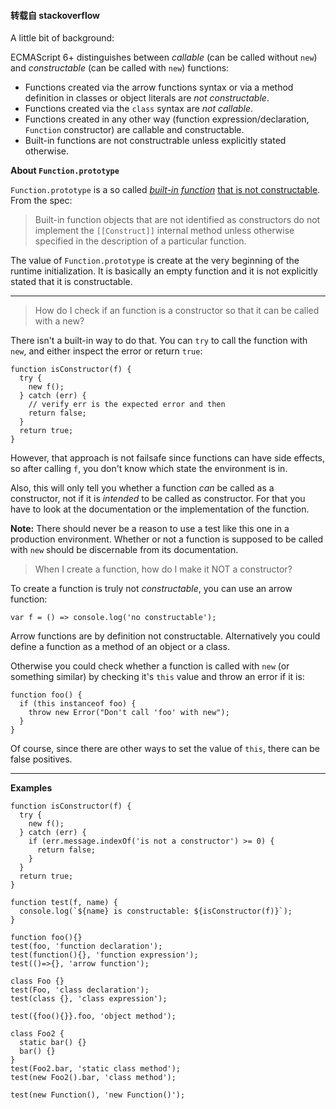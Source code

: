 #### 转载自 stackoverflow

A little bit of background:

ECMAScript 6+ distinguishes between *callable* (can be called without `new`) and *constructable* (can be called with `new`) functions:

- Functions created via the arrow functions syntax or via a method definition in classes or object literals are *not constructable*.
- Functions created via the `class` syntax are *not callable*.
- Functions created in any other way (function expression/declaration, `Function` constructor) are callable and constructable.
- Built-in functions are not constructrable unless explicitly stated otherwise.

**About `Function.prototype`**

`Function.prototype` is a so called [*built-in function*][1] [that is not constructable][2]. From the spec:

> Built-in function objects that are not identified as constructors do not implement the `[[Construct]]` internal method unless otherwise specified in the description of a particular function. 

The value of `Function.prototype` is create at the very beginning of the runtime initialization. It is basically an empty function and it is not explicitly stated that it is constructable.

---

> How do I check if an function is a constructor so that it can be called with a new? 

There isn't a built-in way to do that. You can `try` to call the function with `new`, and either inspect the error or return `true`:

    function isConstructor(f) {
      try {
        new f();
      } catch (err) {
        // verify err is the expected error and then
        return false;
      }
      return true;
    }

However, that approach is not failsafe since functions can have side effects, so after calling `f`, you don't know which state the environment is in.

Also, this will only tell you whether a function *can* be called as a constructor, not if it is *intended* to be called as constructor. For that you have to look at the documentation or the implementation of the function.

**Note:** There should never be a reason to use a test like this one in a production environment. Whether or not a function is supposed to be called with `new` should be discernable from its documentation. 

> When I create a function, how do I make it NOT a constructor?

To create a function is truly not *constructable*, you can use an arrow function:

    var f = () => console.log('no constructable');

Arrow functions are by definition not constructable. Alternatively you could define a function as a method of an object or a class.

Otherwise you could check whether a function is called with `new` (or something similar) by checking it's `this` value and throw an error if it is:

    function foo() {
      if (this instanceof foo) {
        throw new Error("Don't call 'foo' with new");
      }
    }

Of course, since there are other ways to set the value of `this`, there can be false positives.

---

**Examples**

<!-- begin snippet: js hide: false console: true babel: false -->

<!-- language: lang-js -->

    function isConstructor(f) {
      try {
        new f();
      } catch (err) {
        if (err.message.indexOf('is not a constructor') >= 0) {
          return false;
        }
      }
      return true;
    }

    function test(f, name) {
      console.log(`${name} is constructable: ${isConstructor(f)}`);
    }

    function foo(){}
    test(foo, 'function declaration');
    test(function(){}, 'function expression');
    test(()=>{}, 'arrow function');

    class Foo {}
    test(Foo, 'class declaration');
    test(class {}, 'class expression');

    test({foo(){}}.foo, 'object method');

    class Foo2 {
      static bar() {}
      bar() {}
    }
    test(Foo2.bar, 'static class method');
    test(new Foo2().bar, 'class method');

    test(new Function(), 'new Function()');

<!-- end snippet -->

  [1]: http://www.ecma-international.org/ecma-262/7.0/#sec-built-in-function
  [2]: http://www.ecma-international.org/ecma-262/7.0/#sec-createintrinsics

